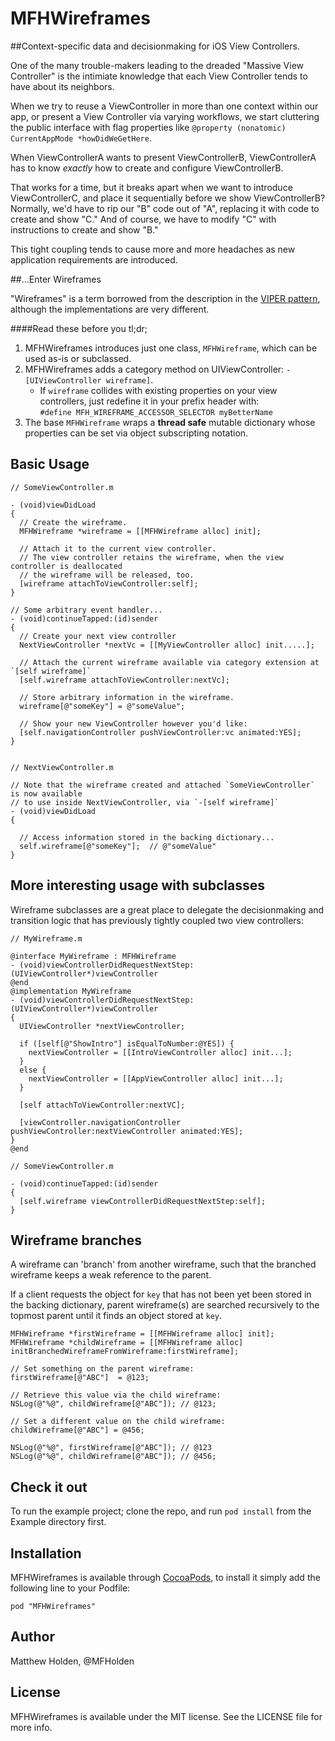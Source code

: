 # MFHWireframes

##Context-specific data and decisionmaking for iOS View Controllers.

One of the many trouble-makers leading to the dreaded "Massive View Controller" is the intimiate knowledge that each View Controller tends to have about its neighbors.  

When we try to reuse a ViewController in more than one context within our app, or present a View Controller via varying workflows, we start cluttering the public interface with flag properties like `@property (nonatomic) CurrentAppMode *howDidWeGetHere`.

When ViewControllerA wants to present ViewControllerB, ViewControllerA has to know *exactly* how to create and configure ViewControllerB.

That works for a time, but it breaks apart when we want to introduce ViewControllerC, and place it sequentially before we show ViewControllerB?  Normally, we'd have to rip our "B" code out of "A", replacing it with code to create and show "C." And of course, we have to modify "C" with instructions to create and show "B."

This tight coupling tends to cause more and more headaches as new
application requirements are introduced.

##...Enter Wireframes

"Wireframes" is a term borrowed from the description in the [VIPER pattern](http://mutualmobile.github.io/blog/2013/12/04/viper-introduction/), although the implementations are very different.

####Read these before you tl;dr;

1. MFHWireframes introduces just one class, `MFHWireframe`, which can be used as-is or subclassed.
2. MFHWireframes adds a category method on UIViewController: `-[UIViewController wireframe]`. 
    - If `wireframe` collides with existing properties on your view controllers, just redefine it in your prefix header with:  
    `#define MFH_WIREFRAME_ACCESSOR_SELECTOR myBetterName`
3. The base `MFHWireframe` wraps a **thread safe** mutable dictionary whose properties can be set via object subscripting notation.


## Basic Usage

```objc
// SomeViewController.m

- (void)viewDidLoad
{
  // Create the wireframe.
  MFHWireframe *wireframe = [[MFHWireframe alloc] init];

  // Attach it to the current view controller. 
  // The view controller retains the wireframe, when the view controller is deallocated
  // the wireframe will be released, too.
  [wireframe attachToViewController:self];
}

// Some arbitrary event handler...
- (void)continueTapped:(id)sender 
{
  // Create your next view controller
  NextViewController *nextVc = [[MyViewController alloc] init.....];

  // Attach the current wireframe available via category extension at `[self wireframe]`
  [self.wireframe attachToViewController:nextVc];

  // Store arbitrary information in the wireframe.
  wireframe[@"someKey"] = @"someValue";

  // Show your new ViewController however you'd like:
  [self.navigationController pushViewController:vc animated:YES];
}


// NextViewController.m

// Note that the wireframe created and attached `SomeViewController` is now available
// to use inside NextViewController, via `-[self wireframe]`
- (void)viewDidLoad
{

  // Access information stored in the backing dictionary...
  self.wireframe[@"someKey"];  // @"someValue"
}
```

## More interesting usage with subclasses

Wireframe subclasses are a great place to delegate the decisionmaking
and transition logic that has previously tightly coupled two view
controllers:

```objc
// MyWireframe.m

@interface MyWireframe : MFHWireframe
- (void)viewControllerDidRequestNextStep:(UIViewController*)viewController
@end
@implementation MyWireframe 
- (void)viewControllerDidRequestNextStep:(UIViewController*)viewController
{
  UIViewController *nextViewController;

  if ([self[@"ShowIntro"] isEqualToNumber:@YES]) {
    nextViewController = [[IntroViewController alloc] init...];
  }
  else {
    nextViewController = [[AppViewController alloc] init...];
  }

  [self attachToViewController:nextVC];

  [viewController.navigationController pushViewController:nextViewController animated:YES];
}
@end

// SomeViewController.m

- (void)continueTapped:(id)sender 
{
  [self.wireframe viewControllerDidRequestNextStep:self];
}
```

## Wireframe branches

A wireframe can 'branch' from another wireframe, such that the branched
wireframe keeps a weak reference to the parent.  

If a client requests the object for `key` that has not been yet been stored in the 
backing dictionary, parent wireframe(s) are searched recursively to the topmost parent
until it finds an object stored at `key`.

```objc
MFHWireframe *firstWireframe = [[MFHWireframe alloc] init];
MFHWireframe *childWireframe = [[MFHWireframe alloc] initBranchedWireframeFromWireframe:firstWireframe];

// Set something on the parent wireframe:
firstWireframe[@"ABC"]  = @123;

// Retrieve this value via the child wireframe:
NSLog(@"%@", childWireframe[@"ABC"]); // @123;

// Set a different value on the child wireframe:
childWireframe[@"ABC"] = @456;

NSLog(@"%@", firstWireframe[@"ABC"]); // @123
NSLog(@"%@", childWireframe[@"ABC"]); // @456;

```

## Check it out

To run the example project; clone the repo, and run `pod install` from the Example directory first.

## Installation

MFHWireframes is available through [CocoaPods](http://cocoapods.org), to install
it simply add the following line to your Podfile:

    pod "MFHWireframes"

## Author

Matthew Holden, @MFHolden	

## License

MFHWireframes is available under the MIT license. See the LICENSE file for more info.

